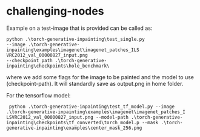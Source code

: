 # challenging-nodes

Example on a test-image that is provided can be called as:
```
python .\torch-generative-inpainting\test_single.py 
--image .\torch-generative-inpainting\examples\imagenet\imagenet_patches_ILS
VRC2012_val_00000827_input.png 
--checkpoint_path .\torch-generative-inpainting\checkpoints\hole_benchmark\
```

where we add some flags for the image to be painted and the model to use (checkpoint-path).
It will standardly save as output.png in home folder.


For the tensorflow model: 
```
 python .\torch-generative-inpainting\test_tf_model.py --image .\torch-generative-inpainting\examples\imagenet\imagenet_patches_I
LSVRC2012_val_00000827_input.png --model-path .\torch-generative-inpainting\checkpoints\tf_converted\torch_model.p --mask .\torch-generative-inpainting\examples\center_mask_256.png
```